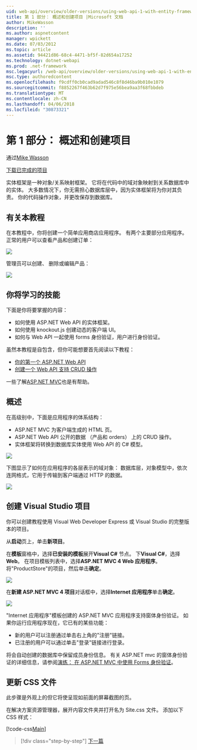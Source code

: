 ```yaml
---
uid: web-api/overview/older-versions/using-web-api-1-with-entity-framework-5/using-web-api-with-entity-framework-part-1
title: 第 1 部分： 概述和创建项目 |Microsoft 文档
author: MikeWasson
description: ''
ms.author: aspnetcontent
manager: wpickett
ms.date: 07/03/2012
ms.topic: article
ms.assetid: 94421d86-68c4-4471-bf5f-82d654a17252
ms.technology: dotnet-webapi
ms.prod: .net-framework
msc.legacyurl: /web-api/overview/older-versions/using-web-api-1-with-entity-framework-5/using-web-api-with-entity-framework-part-1
msc.type: authoredcontent
ms.openlocfilehash: f9cdff0cb0cad9adad546c8f8d46ba9b010e1079
ms.sourcegitcommit: f8852267f463b62d7f975e56bea9aa3f68fbbdeb
ms.translationtype: MT
ms.contentlocale: zh-CN
ms.lasthandoff: 04/06/2018
ms.locfileid: "30873321"
---
```

<a name="part-1-overview-and-creating-the-project"></a>第 1 部分： 概述和创建项目
====================
通过[Mike Wasson](https://github.com/MikeWasson)

[下载已完成的项目](http://code.msdn.microsoft.com/ASP-NET-Web-API-with-afa30545)

实体框架是一种对象/关系映射框架。 它将在代码中的域对象映射到关系数据库中的实体。 大多数情况下，你无需担心数据库层中，因为实体框架将为你对其负责。 你的代码操作对象，并更改保存到数据库。

## <a name="about-the-tutorial"></a>有关本教程

在本教程中，你将创建一个简单应用商店应用程序。 有两个主要部分应用程序。 正常的用户可以查看产品和创建订单：

![](using-web-api-with-entity-framework-part-1/_static/image1.png)

管理员可以创建、 删除或编辑产品：

![](using-web-api-with-entity-framework-part-1/_static/image2.png)

## <a name="skills-youll-learn"></a>你将学习的技能

下面是你将要掌握的内容：

- 如何使用 ASP.NET Web API 的实体框架。
- 如何使用 knockout.js 创建动态的客户端 UI。
- 如何与 Web API 一起使用 forms 身份验证，用户进行身份验证。

虽然本教程是自包含，但你可能想要首先阅读以下教程：

- [你的第一个 ASP.NET Web API](../../getting-started-with-aspnet-web-api/tutorial-your-first-web-api.md)
- [创建一个 Web API 支持 CRUD 操作](../creating-a-web-api-that-supports-crud-operations.md)

一些了解[ASP.NET MVC](../../../../mvc/index.md)也是有帮助。

## <a name="overview"></a>概述

在高级别中，下面是应用程序的体系结构：

- ASP.NET MVC 为客户端生成的 HTML 页。
- ASP.NET Web API 公开的数据 （产品和 orders） 上的 CRUD 操作。
- 实体框架将转换到数据库实体使用 Web API 的 C# 模型。

![](using-web-api-with-entity-framework-part-1/_static/image3.png)

下图显示了如何在应用程序的各层表示的域对象： 数据库层，对象模型中，依次连网格式，它用于传输到客户端通过 HTTP 的数据。

![](using-web-api-with-entity-framework-part-1/_static/image4.png)

## <a name="create-the-visual-studio-project"></a>创建 Visual Studio 项目

你可以创建教程使用 Visual Web Developer Express 或 Visual Studio 的完整版本的项目。

从**启动**页上，单击**新项目**。

在**模板**窗格中，选择**已安装的模板**展开**Visual C#** 节点。 下**Visual C#**，选择**Web**。 在项目模板列表中，选择**ASP.NET MVC 4 Web 应用程序**。 将"ProductStore"的项目，然后单击**确定**。

![](using-web-api-with-entity-framework-part-1/_static/image5.png)

在**新建 ASP.NET MVC 4 项目**对话框中，选择**Internet 应用程序**单击**确定**。

![](using-web-api-with-entity-framework-part-1/_static/image6.png)

"Internet 应用程序"模板创建的 ASP.NET MVC 应用程序支持窗体身份验证。 如果你运行应用程序现在，它已有的某些功能：

- 新的用户可以注册通过单击右上角的"注册"链接。
- 已注册的用户可以通过单击"登录"链接进行登录。

将会自动创建的数据库中保留成员身份信息。 有关 ASP.NET mvc 的窗体身份验证的详细信息，请参阅[演练： 在 ASP.NET MVC 中使用 Forms 身份验证](https://msdn.microsoft.com/library/ff398049(VS.98).aspx)。

## <a name="update-the-css-file"></a>更新 CSS 文件

此步骤是外观上的但它将使呈现如前面的屏幕截图的页。

在解决方案资源管理器，展开内容文件夹并打开名为 Site.css 文件。 添加以下 CSS 样式：

[!code-css[Main](using-web-api-with-entity-framework-part-1/samples/sample1.css)]

> [!div class="step-by-step"]
> [下一篇](using-web-api-with-entity-framework-part-2.md)
